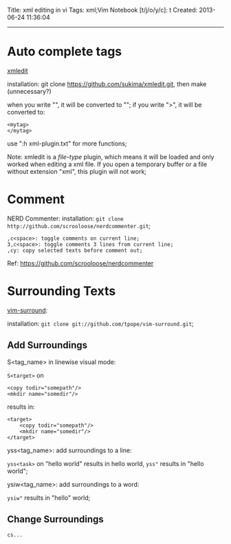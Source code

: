 Title: xml editing in vi
Tags: xml;Vim
Notebook [t/j/o/y/c]: t
Created: 2013-06-24 11:36:04

------

# Auto complete tags

[xmledit](http://github.com/sukima/xmledit.git)

installation: git clone https://github.com/sukima/xmledit.git, then make (unnecessary?) 

when you write "<mytag>", it will be converted to "<mytag></mytag>"; if you write "<mytag>>", it will be converted to:

    <mytag>
    </mytag>

use ":h xml-plugin.txt" for more functions;

Note: xmledit is a *file-type* plugin, which means it will be loaded and only worked when editing a xml file. If you open a temporary buffer or a file without extension "xml", this plugin will not work;

# Comment

NERD Commenter: installation: `git clone http://github.com/scrooloose/nerdcommenter.git`;

    ,c<space>: toggle comments on current line;
    3,c<space>: toggle comments 3 lines from current line;
    ,cy: copy selected texts before comment out;

Ref: https://github.com/scrooloose/nerdcommenter

# Surrounding Texts

[vim-surround](https://github.com/tpope/vim-surround):

installation: `git clone git://github.com/tpope/vim-surround.git`;

## Add Surroundings

S<tag_name> in linewise visual mode:

`S<target>` on 

    <copy todir="somepath"/>
    <mkdir name="somedir"/>

results in:

    <target>
        <copy todir="somepath"/> 
        <mkdir name="somedir"/> 
    </target> 

yss<tag_name>: add surroundings to a line:

`yss<task>` on "hello world" results in <task>hello world</task>, `yss"` results in "hello world";

ysiw<tag_name>: add surroundings to a word:

`ysiw"` results in "hello" world;
 
## Change Surroundings

`cs...`


